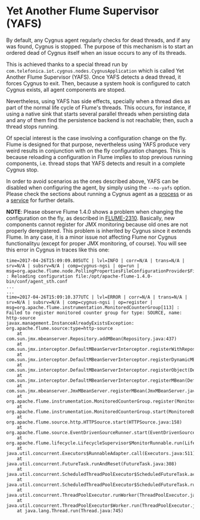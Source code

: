 # Yet Another Flume Supervisor (YAFS)
By default, any Cygnus agent regularly checks for dead threads, and if any was found, Cygnus is stopped. The purpose of this mechanism is to start an ordered dead of Cygnus itself when an issue occurs to any of its threads.

This is achieved thanks to a special thread run by `com.telefonica.iot.cygnus.nodes.CygnusApplication` which is called Yet Another Flume Supervisor (YAFS). Once YAFS detects a dead thread, it forces Cygnus to exit. Then, because a system hook is configured to catch Cygnus exists, all agent components are stoped.

Nevertheless, using YAFS has side effects, specially when a thread dies as part of the normal life cycle of Flume's threads. This occurs, for instance, if using a native sink that starts several parallel threads when persisting data and any of them find the persistence backend is not reachable; then, such a thread stops running.

Of special interest is the case involving a configuration change on the fly. Flume is designed for that purpose, nevertheless using YAFS produce very weird results in conjunction with on the fly configuration changes. This is because reloading a configuration in Flume implies to stop previous running components, i.e. thread stops that YAFS detects and result in a complete Cygnus stop.

In order to avoid scenarios as the ones described above, YAFS can be disabled when configuring the agent, by simply using the `--no-yafs` option. Please check the sections about running a Cygnus agent as a [process](./runninh_as_process.md) or as a [service](./running_as_service.md) for further details.

**NOTE**: Please observe Flume 1.4.0 shows a problem when changing the configuration on the fly, as described in [FLUME-2310](https://issues.apache.org/jira/browse/FLUME-2310). Basically, new components cannot register for JMX monitoring because old ones are not properly deregistered. This problem is inherited by Cygnus since it extends Flume. In any case, it is a minor issue not affecting Flume nor Cygnus functionalityu (except for proper JMX monitoring, of course). You will see this error in Cygnus in traces like this one:

```
time=2017-04-26T15:09:09.805UTC | lvl=INFO | corr=N/A | trans=N/A | srv=N/A | subsrv=N/A | comp=cygnus-ngsi | op=run | msg=org.apache.flume.node.PollingPropertiesFileConfigurationProvider$FileWatcherRunnable[133] : Reloading configuration file:/opt/apache-flume-1.4.0-bin/conf/agent_sth.conf
...
...
time=2017-04-26T15:09:10.377UTC | lvl=ERROR | corr=N/A | trans=N/A | srv=N/A | subsrv=N/A | comp=cygnus-ngsi | op=register | msg=org.apache.flume.instrumentation.MonitoredCounterGroup[113] : Failed to register monitored counter group for type: SOURCE, name: http-source
javax.management.InstanceAlreadyExistsException: org.apache.flume.source:type=http-source
	at com.sun.jmx.mbeanserver.Repository.addMBean(Repository.java:437)
	at com.sun.jmx.interceptor.DefaultMBeanServerInterceptor.registerWithRepository(DefaultMBeanServerInterceptor.java:1898)
	at com.sun.jmx.interceptor.DefaultMBeanServerInterceptor.registerDynamicMBean(DefaultMBeanServerInterceptor.java:966)
	at com.sun.jmx.interceptor.DefaultMBeanServerInterceptor.registerObject(DefaultMBeanServerInterceptor.java:900)
	at com.sun.jmx.interceptor.DefaultMBeanServerInterceptor.registerMBean(DefaultMBeanServerInterceptor.java:324)
	at com.sun.jmx.mbeanserver.JmxMBeanServer.registerMBean(JmxMBeanServer.java:522)
	at org.apache.flume.instrumentation.MonitoredCounterGroup.register(MonitoredCounterGroup.java:108)
	at org.apache.flume.instrumentation.MonitoredCounterGroup.start(MonitoredCounterGroup.java:88)
	at org.apache.flume.source.http.HTTPSource.start(HTTPSource.java:158)
	at org.apache.flume.source.EventDrivenSourceRunner.start(EventDrivenSourceRunner.java:44)
	at org.apache.flume.lifecycle.LifecycleSupervisor$MonitorRunnable.run(LifecycleSupervisor.java:251)
	at java.util.concurrent.Executors$RunnableAdapter.call(Executors.java:511)
	at java.util.concurrent.FutureTask.runAndReset(FutureTask.java:308)
	at java.util.concurrent.ScheduledThreadPoolExecutor$ScheduledFutureTask.access$301(ScheduledThreadPoolExecutor.java:180)
	at java.util.concurrent.ScheduledThreadPoolExecutor$ScheduledFutureTask.run(ScheduledThreadPoolExecutor.java:294)
	at java.util.concurrent.ThreadPoolExecutor.runWorker(ThreadPoolExecutor.java:1142)
	at java.util.concurrent.ThreadPoolExecutor$Worker.run(ThreadPoolExecutor.java:617)
	at java.lang.Thread.run(Thread.java:745)
```
